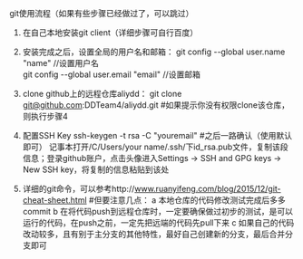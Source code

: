 git使用流程（如果有些步骤已经做过了，可以跳过）

1. 在自己本地安装git client（详细步骤可自行百度）

2. 安装完成之后，设置全局的用户名和邮箱：
git config --global user.name "name"  		//设置用户名  
git config --global user.email "email" 		//设置邮箱

3. clone github上的远程仓库aliydd：
git clone git@github.com:DDTeam4/aliydd.git
#如果提示你没有权限clone该仓库，则执行步骤4

4. 配置SSH Key
ssh-keygen -t rsa -C "youremail"
#之后一路确认（使用默认即可）
记事本打开/C/Users/your name/.ssh/下id_rsa.pub文件，复制该段信息；登录github账户，点击头像进入Settings -> SSH and GPG keys -> New SSH key，将复制的信息粘贴到该处

5. 详细的git命令，可以参考http://www.ruanyifeng.com/blog/2015/12/git-cheat-sheet.html
#但要注意几点：
	a 本地仓库的代码修改测试完成后多多commit
	b 在将代码push到远程仓库时，一定要确保做过初步的测试，是可以运行的代码，在push之前，一定先把远端的代码先pull下来
	c 如果自己的代码改动较多，且有别于主分支的其他特性，最好自己创建新的分支，最后合并分支即可

